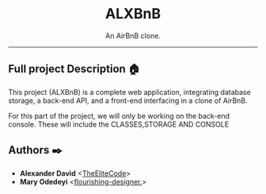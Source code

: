 <p></p>

<h1 align="center">ALXBnB</h1>
<p align="center">An AirBnB clone.</p>

---

## Full project Description :house:

This project (ALXBnB) is a complete web application, integrating database storage,
a back-end API, and a front-end interfacing in a clone of AirBnB.

For this part of the project, we will only be working on the back-end console.
These will include the CLASSES,STORAGE AND CONSOLE

## Authors :black_nib:
* **Alexander David** <[TheEliteCode](https://github.com/TheEliteCode)>
* **Mary Odedeyi** <[flourishing-designer.](https://github.com/flourishing-designer.)>
